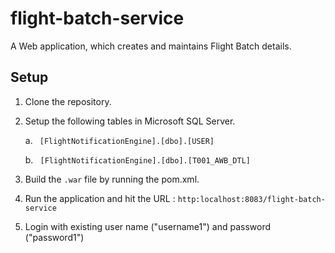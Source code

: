 # flight-batch-service
A Web application, which creates and maintains Flight Batch details.

Setup
-----
1. Clone the repository.
2. Setup the following tables in Microsoft SQL Server.

    a. <code> [FlightNotificationEngine].[dbo].[USER] </code>
  
    b. <code> [FlightNotificationEngine].[dbo].[T001_AWB_DTL] </code>
  
3. Build the <code>.war</code> file by running the pom.xml.
4. Run the application and hit the URL : <code>http:localhost:8083/flight-batch-service</code>
5. Login with existing user name ("username1") and password ("password1")
